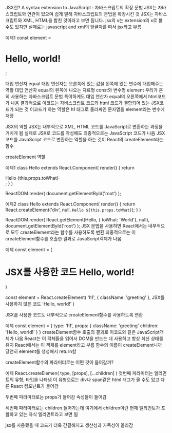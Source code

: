 JSX란?
A syntax extension to JavaScript : 자바스크립트의 확장 문법
JSX는 자바스크립트와 연관이 있으며 쉽게 말해 자바스크립트의 문법을 확장시킨 것
JSX는 자바스크립트와 XML, HTML을 합친 것이라고 보면 됩니다.
jsx의 x는 extension의 x로 볼 수도 있지만 실제로는 javascript and xml의 앞글자를 따서 jsx라고 부름

예제1
const element = <h1>Hello, world!</h1>;

대입 연산자 equal 
대입 연산자는 오른쪽에 있는 값을 왼쪽에 있는 변수에 대입해주는 역할
대입 연산자 equal의 왼쪽에 나오는 자료형 const와 변수명 element 우리가 흔히 사용하는 자바스크립트 문법
특이하게도 대입 연산자 equal의 오른쪽에서 html코드가 나옴
결과적으로 이코드는 자바스크립트 코드와 html 코드가 결합되어 있는 JSX코드가 되는 것
이코드가 하는 역할은 h1 태그로 둘러싸인 문자열을 element라는 변수에 저장

JSX의 역할
JSX는 내부적으로 XML, HTML 코드를 JavaScript로 변환하는 과정을 거치게 됨
실제로 JSX로 코드를 작성해도 최종적으로는 JavaScript 코드가 나옴
JSX 코드를 JavaScript 코드로 변환하는 역할을 하는 것이 React의 createElement라는 함수

createElement 역할

예제1
class Hello extends React.Component(
    render() {
        return <div>Hello {this.props.toWhat}</div>;
    }
)

ReactDOM.render(
    <Hello toWhat="World"/>
    document.getElementById('root')
);

예제2
class Hello extends React.Component(
    render() {
        return React.createElement('div', null, `Hello ${this.props.toWhat}`);
    }
)

ReactDOM.render(
    React.getElement(Hello, { toWhat: 'World'}, null),
    document.getElementById('root')
);
JSX 문법을 사용하면  React에서는 내부적으로 모두 createElement라는 함수를 사용하도록 변환
최종적으로는 이 createElement함수를 호출한 결과로 JavaScript객체가 나옴

예제
const element = (
    <h1 className="greeting">         JSX를 사용한 코드
        Hello, world!
    </h1>
)

const element = React.createElement(
    'h1',
    { className: 'greeting' },        JSX를 사용하지 않은 코드
    'Hello, world!'
)

JSX를 사용한 코드도 내부적으로 createElement함수를 사용하도록 변환

예제
const element = {
    type: 'h1',
    props: {
        className: 'greeting'
        children: 'Hello, world!'
    }
}
createElement함수 호출의 결과로 이코드와 같은 JavaScript객체가 나옴
React는 이 객체들을 읽어서 DOM을 만드는 데 사용하고 항상 최신 상태를 유지
React에서는 이 객체를 element라고 부름
함수의 이름이 createElement니까 당연히 element를 생성해서 return함

createElement함수의 파라미터로는 어떤 것이 들어갈까?

예제
React.createElemen(
    type,
    [props],
    [...children]
)
첫번째 파라미터는 엘리먼트의 유형, 타입을 나타냄
이 유형으로는 div나 span같은 html 태그가 올 수도 있고 다른 React 컴포넌트가 들어감

두번째 파라미터로는 props가 들어감
속성들이 들어감

세번째 파라미터로는 children 들어가는데 여기에서 children이란 현재 엘리먼트가 포함하고 있는 자식 엘리먼트라고 보면 됨

jsx를 사용했을 때 코드가 더욱 간결해지고 생산성과 가독성이 올라감